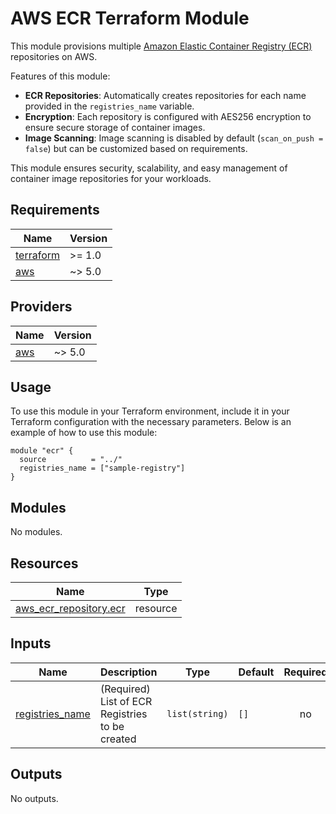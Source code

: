 <!-- DO NOT UPDATE: Document auto-generated! -->
# AWS ECR Terraform Module

This module provisions multiple [Amazon Elastic Container Registry (ECR)](https://aws.amazon.com/ecr/) repositories on AWS.

Features of this module:
- **ECR Repositories**: Automatically creates repositories for each name provided in the `registries_name` variable.
- **Encryption**: Each repository is configured with AES256 encryption to ensure secure storage of container images.
- **Image Scanning**: Image scanning is disabled by default (`scan_on_push = false`) but can be customized based on requirements.

This module ensures security, scalability, and easy management of container image repositories for your workloads.

## Requirements

| Name | Version |
|------|---------|
| <a name="requirement_terraform"></a> [terraform](#requirement\_terraform) | >= 1.0 |
| <a name="requirement_aws"></a> [aws](#requirement\_aws) | ~> 5.0 |

## Providers

| Name | Version |
|------|---------|
| <a name="provider_aws"></a> [aws](#provider\_aws) | ~> 5.0 |

## Usage
To use this module in your Terraform environment, include it in your Terraform configuration with the necessary parameters. Below is an example of how to use this module:

```hcl
module "ecr" {
  source          = "../"
  registries_name = ["sample-registry"]
}
```

## Modules

No modules.

## Resources

| Name | Type |
|------|------|
| [aws_ecr_repository.ecr](https://registry.terraform.io/providers/hashicorp/aws/latest/docs/resources/ecr_repository) | resource |

## Inputs

| Name | Description | Type | Default | Required |
|------|-------------|------|---------|:--------:|
| <a name="input_registries_name"></a> [registries\_name](#input\_registries\_name) | (Required) List of ECR Registries to be created | `list(string)` | `[]` | no |

## Outputs

No outputs.
<!-- End of Document -->